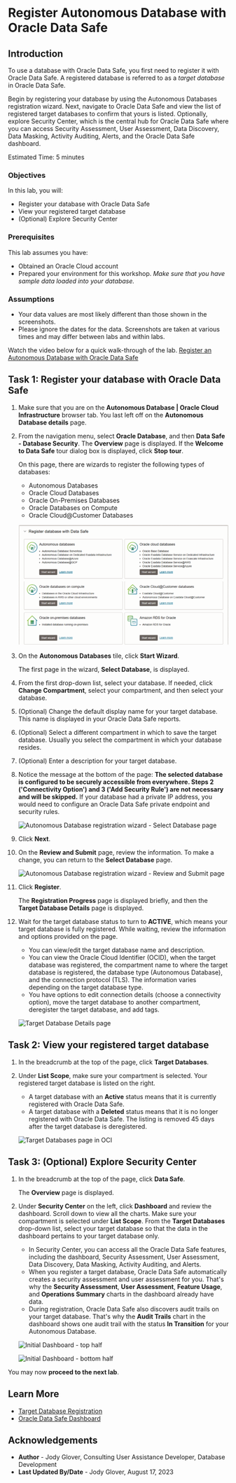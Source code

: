 # Register Autonomous Database with Oracle Data Safe

## Introduction

To use a database with Oracle Data Safe, you first need to register it with Oracle Data Safe. A registered database is referred to as a _target database_ in Oracle Data Safe.

Begin by registering your database by using the Autonomous Databases registration wizard. Next, navigate to Oracle Data Safe and view the list of registered target databases to confirm that yours is listed. Optionally, explore Security Center, which is the central hub for Oracle Data Safe where you can access Security Assessment, User Assessment, Data Discovery, Data Masking, Activity Auditing, Alerts, and the Oracle Data Safe dashboard.

Estimated Time: 5 minutes

### Objectives

In this lab, you will:

- Register your database with Oracle Data Safe
- View your registered target database
- (Optional) Explore Security Center

### Prerequisites

This lab assumes you have:

- Obtained an Oracle Cloud account
- Prepared your environment for this workshop. *Make sure that you have sample data loaded into your database.*

### Assumptions

- Your data values are most likely different than those shown in the screenshots.
- Please ignore the dates for the data. Screenshots are taken at various times and may differ between labs and within labs.

Watch the video below for a quick walk-through of the lab.
[Register an Autonomous Database with Oracle Data Safe](videohub:1_hfjj07hm)


## Task 1: Register your database with Oracle Data Safe

1. Make sure that you are on the **Autonomous Database | Oracle Cloud Infrastructure** browser tab. You last left off on the **Autonomous Database details** page.

2. From the navigation menu, select **Oracle Database**, and then **Data Safe - Database Security**. The **Overview** page is displayed. If the **Welcome to Data Safe** tour dialog box is displayed, click **Stop tour**.

    On this page, there are wizards to register the following types of databases:

    - Autonomous Databases
    - Oracle Cloud Databases
    - Oracle On-Premises Databases
    - Oracle Databases on Compute
    - Oracle Cloud@Customer Databases

    ![Registration wizards for Oracle Data Safe](images/registration-wizards.png "Registration wizards for Oracle Data Safe")

3. On the **Autonomous Databases** tile, click **Start Wizard**. 

    The first page in the wizard, **Select Database**, is displayed.

4. From the first drop-down list, select your database. If needed, click **Change Compartment**, select your compartment, and then select your database. 

5. (Optional) Change the default display name for your target database. This name is displayed in your Oracle Data Safe reports. 

6. (Optional) Select a different compartment in which to save the target database. Usually you select the compartment in which your database resides.

7. (Optional) Enter a description for your target database. 

8. Notice the message at the bottom of the page: **The selected database is configured to be securely accessible from everywhere. Steps 2 ('Connectivity Option') and 3 ('Add Security Rule') are not necessary and will be skipped.** If your database had a private IP address, you would need to configure an Oracle Data Safe private endpoint and security rules. 

    ![Autonomous Database registration wizard - Select Database page](images/ocw/ADB-wizard-select-database.png "Autonomous Database registration wizard - Select Database page")

9. Click **Next**.    

10. On the **Review and Submit** page, review the information. To make a change, you can return to the **Select Database** page. 

    ![Autonomous Database registration wizard - Review and Submit page](images/ocw/ADB-wizard-review-submit.png "Autonomous Database registration wizard - Review and Submit page")

11. Click **Register**.

    The **Registration Progress** page is displayed briefly, and then the **Target Database Details** page is displayed. 

12. Wait for the target database status to turn to **ACTIVE**, which means your target database is fully registered. While waiting, review the information and options provided on the page.

    - You can view/edit the target database name and description.
    - You can view the Oracle Cloud Identifier (OCID), when the target database was registered, the compartment name to where the target database is registered, the database type (Autonomous Database), and the connection protocol (TLS). The information varies depending on the target database type.
    - You have options to edit connection details (choose a connectivity option), move the target database to another compartment, deregister the target database, and add tags.

    ![Target Database Details page](images/ocw/target-database-details-page.png "Target Database Details page")
    

## Task 2: View your registered target database

1. In the breadcrumb at the top of the page, click **Target Databases**.

2. Under **List Scope**, make sure your compartment is selected. Your registered target database is listed on the right.

    - A target database with an **Active** status means that it is currently registered with Oracle Data Safe.
    - A target database with a **Deleted** status means that it is no longer registered with Oracle Data Safe. The listing is removed 45 days after the target database is deregistered.

    ![Target Databases page in OCI](images/ocw/target-databases-page-oci.png "Target Databases page in OCI")


## Task 3: (Optional) Explore Security Center

1. In the breadcrumb at the top of the page, click **Data Safe**.

    The **Overview** page is displayed.

2. Under **Security Center** on the left, click **Dashboard** and review the dashboard. Scroll down to view all the charts. Make sure your compartment is selected under **List Scope**. From the **Target Databases** drop-down list, select your target database so that the data in the dashboard pertains to your target database only.

    - In Security Center, you can access all the Oracle Data Safe features, including the dashboard, Security Assessment, User Assessment, Data Discovery, Data Masking, Activity Auditing, and Alerts.
    - When you register a target database, Oracle Data Safe automatically creates a security assessment and user assessment for you. That's why the **Security Assessment**, **User Assessment**, **Feature Usage**, and **Operations Summary** charts in the dashboard already have data.
    - During registration, Oracle Data Safe also discovers audit trails on your target database. That's why the **Audit Trails** chart in the dashboard shows one audit trail with the status **In Transition** for your Autonomous Database.

    ![Initial Dashboard - top half](images/ocw/dashboard-initial-top.png "Initial Dashboard - top half")

    ![Initial Dashboard - bottom half](images/ocw/dashboard-initial-bottom.png "Initial Dashboard - bottom half")

You may now **proceed to the next lab**.

## Learn More

- [Target Database Registration](https://www.oracle.com/pls/topic/lookup?ctx=en/cloud/paas/data-safe&id=ADMDS-GUID-B5F255A7-07DD-4731-9FA5-668F7DD51AA6)
- [Oracle Data Safe Dashboard](https://www.oracle.com/pls/topic/lookup?ctx=en/cloud/paas/data-safe&id=ADMDS-GUID-B4D784B8-F3F7-4020-891D-49D709B9A302)


## Acknowledgements

- **Author** - Jody Glover, Consulting User Assistance Developer, Database Development
- **Last Updated By/Date** - Jody Glover, August 17, 2023
